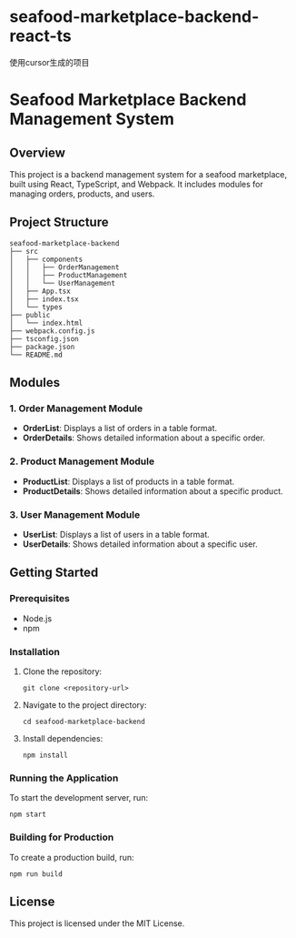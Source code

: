 # seafood-marketplace-backend-react-ts
使用cursor生成的项目

# Seafood Marketplace Backend Management System

## Overview
This project is a backend management system for a seafood marketplace, built using React, TypeScript, and Webpack. It includes modules for managing orders, products, and users.

## Project Structure
```
seafood-marketplace-backend
├── src
│   ├── components
│   │   ├── OrderManagement
│   │   ├── ProductManagement
│   │   └── UserManagement
│   ├── App.tsx
│   ├── index.tsx
│   └── types
├── public
│   └── index.html
├── webpack.config.js
├── tsconfig.json
├── package.json
└── README.md
```

## Modules

### 1. Order Management Module
- **OrderList**: Displays a list of orders in a table format.
- **OrderDetails**: Shows detailed information about a specific order.

### 2. Product Management Module
- **ProductList**: Displays a list of products in a table format.
- **ProductDetails**: Shows detailed information about a specific product.

### 3. User Management Module
- **UserList**: Displays a list of users in a table format.
- **UserDetails**: Shows detailed information about a specific user.

## Getting Started

### Prerequisites
- Node.js
- npm

### Installation
1. Clone the repository:
   ```
   git clone <repository-url>
   ```
2. Navigate to the project directory:
   ```
   cd seafood-marketplace-backend
   ```
3. Install dependencies:
   ```
   npm install
   ```

### Running the Application
To start the development server, run:
```
npm start
```

### Building for Production
To create a production build, run:
```
npm run build
```

## License
This project is licensed under the MIT License.
